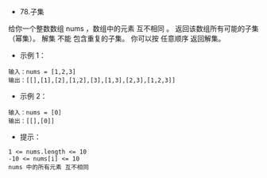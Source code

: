 - 78.子集

给你一个整数数组 nums ，数组中的元素 互不相同 。
返回该数组所有可能的子集（幂集）。
解集 不能 包含重复的子集。
你可以按 任意顺序 返回解集。

- 示例 1：

```
输入：nums = [1,2,3]
输出：[[],[1],[2],[1,2],[3],[1,3],[2,3],[1,2,3]]
```

- 示例 2：

```
输入：nums = [0]
输出：[[],[0]]
```

- 提示：

```
1 <= nums.length <= 10
-10 <= nums[i] <= 10
nums 中的所有元素 互不相同
```
